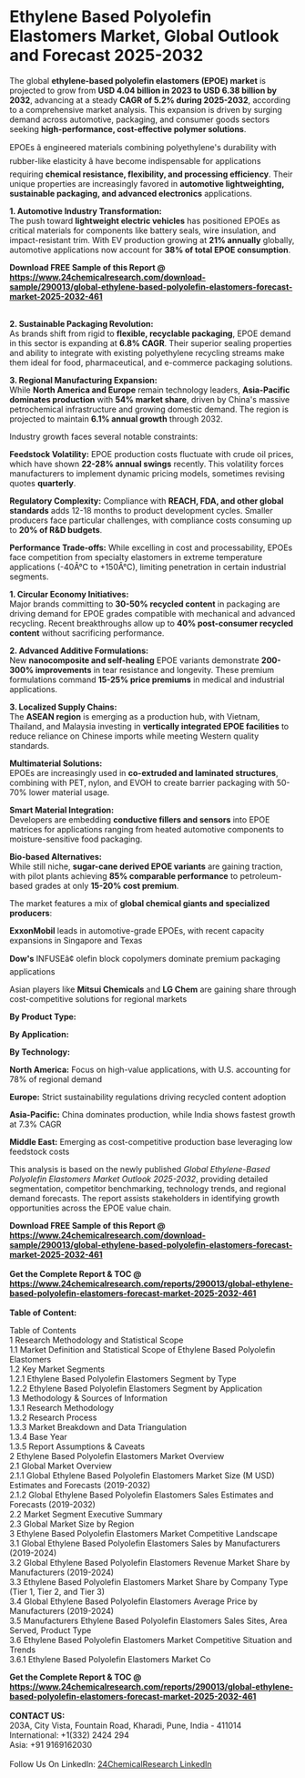 <h1>Ethylene Based Polyolefin Elastomers Market, Global Outlook and Forecast 2025-2032</h1><p>The global <strong>ethylene-based polyolefin elastomers (EPOE) market</strong> is projected to grow from <strong>USD 4.04 billion in 2023 to USD 6.38 billion by 2032</strong>, advancing at a steady <strong>CAGR of 5.2% during 2025-2032</strong>, according to a comprehensive market analysis. This expansion is driven by surging demand across automotive, packaging, and consumer goods sectors seeking <strong>high-performance, cost-effective polymer solutions</strong>.</p><p>EPOEs â engineered materials combining polyethylene's durability with rubber-like elasticity â have become indispensable for applications requiring <strong>chemical resistance, flexibility, and processing efficiency</strong>. Their unique properties are increasingly favored in <strong>automotive lightweighting, sustainable packaging, and advanced electronics</strong> applications.</p><p><strong>1. Automotive Industry Transformation:</strong><br>
The push toward <strong>lightweight electric vehicles</strong> has positioned EPOEs as critical materials for components like battery seals, wire insulation, and impact-resistant trim. With EV production growing at <strong>21% annually</strong> globally, automotive applications now account for <strong>38% of total EPOE consumption</strong>.</p><div><b>Download FREE Sample of this Report @ 
            <a href="https://www.24chemicalresearch.com/download-sample/290013/global-ethylene-based-polyolefin-elastomers-forecast-market-2025-2032-461">
            https://www.24chemicalresearch.com/download-sample/290013/global-ethylene-based-polyolefin-elastomers-forecast-market-2025-2032-461</a></b></div><br><p><strong>2. Sustainable Packaging Revolution:</strong><br>
As brands shift from rigid to <strong>flexible, recyclable packaging</strong>, EPOE demand in this sector is expanding at <strong>6.8% CAGR</strong>. Their superior sealing properties and ability to integrate with existing polyethylene recycling streams make them ideal for food, pharmaceutical, and e-commerce packaging solutions.</p><p><strong>3. Regional Manufacturing Expansion:</strong><br>
While <strong>North America and Europe</strong> remain technology leaders, <strong>Asia-Pacific dominates production</strong> with <strong>54% market share</strong>, driven by China's massive petrochemical infrastructure and growing domestic demand. The region is projected to maintain <strong>6.1% annual growth</strong> through 2032.</p><p>Industry growth faces several notable constraints:</p><p><strong>Feedstock Volatility:</strong> EPOE production costs fluctuate with crude oil prices, which have shown <strong>22-28% annual swings</strong> recently. This volatility forces manufacturers to implement dynamic pricing models, sometimes revising quotes <strong>quarterly</strong>.</p><p><strong>Regulatory Complexity:</strong> Compliance with <strong>REACH, FDA, and other global standards</strong> adds 12-18 months to product development cycles. Smaller producers face particular challenges, with compliance costs consuming up to <strong>20% of R&amp;D budgets</strong>.</p><p><strong>Performance Trade-offs:</strong> While excelling in cost and processability, EPOEs face competition from specialty elastomers in extreme temperature applications (-40Â°C to +150Â°C), limiting penetration in certain industrial segments.</p><p><strong>1. Circular Economy Initiatives:</strong><br>
Major brands committing to <strong>30-50% recycled content</strong> in packaging are driving demand for EPOE grades compatible with mechanical and advanced recycling. Recent breakthroughs allow up to <strong>40% post-consumer recycled content</strong> without sacrificing performance.</p><p><strong>2. Advanced Additive Formulations:</strong><br>
New <strong>nanocomposite and self-healing</strong> EPOE variants demonstrate <strong>200-300% improvements</strong> in tear resistance and longevity. These premium formulations command <strong>15-25% price premiums</strong> in medical and industrial applications.</p><p><strong>3. Localized Supply Chains:</strong><br>
The <strong>ASEAN region</strong> is emerging as a production hub, with Vietnam, Thailand, and Malaysia investing in <strong>vertically integrated EPOE facilities</strong> to reduce reliance on Chinese imports while meeting Western quality standards.</p><p><strong>Multimaterial Solutions:</strong><br>
	EPOEs are increasingly used in <strong>co-extruded and laminated structures</strong>, combining with PET, nylon, and EVOH to create barrier packaging with 50-70% lower material usage.</p><p><strong>Smart Material Integration:</strong><br>
	Developers are embedding <strong>conductive fillers and sensors</strong> into EPOE matrices for applications ranging from heated automotive components to moisture-sensitive food packaging.</p><p><strong>Bio-based Alternatives:</strong><br>
	While still niche, <strong>sugar-cane derived EPOE variants</strong> are gaining traction, with pilot plants achieving <strong>85% comparable performance</strong> to petroleum-based grades at only <strong>15-20% cost premium</strong>.</p><p>The market features a mix of <strong>global chemical giants and specialized producers</strong>:</p><p><strong>ExxonMobil</strong> leads in automotive-grade EPOEs, with recent capacity expansions in Singapore and Texas</p><p><strong>Dow's</strong> INFUSEâ¢ olefin block copolymers dominate premium packaging applications</p><p>Asian players like <strong>Mitsui Chemicals</strong> and <strong>LG Chem</strong> are gaining share through cost-competitive solutions for regional markets</p><p><strong>By Product Type:</strong></p><p><strong>By Application:</strong></p><p><strong>By Technology:</strong></p><p><strong>North America:</strong> Focus on high-value applications, with U.S. accounting for 78% of regional demand</p><p><strong>Europe:</strong> Strict sustainability regulations driving recycled content adoption</p><p><strong>Asia-Pacific:</strong> China dominates production, while India shows fastest growth at 7.3% CAGR</p><p><strong>Middle East:</strong> Emerging as cost-competitive production base leveraging low feedstock costs</p><p>This analysis is based on the newly published <em>Global Ethylene-Based Polyolefin Elastomers Market Outlook 2025-2032</em>, providing detailed segmentation, competitor benchmarking, technology trends, and regional demand forecasts. The report assists stakeholders in identifying growth opportunities across the EPOE value chain.</p><div><b>Download FREE Sample of this Report @ 
            <a href="https://www.24chemicalresearch.com/download-sample/290013/global-ethylene-based-polyolefin-elastomers-forecast-market-2025-2032-461">
            https://www.24chemicalresearch.com/download-sample/290013/global-ethylene-based-polyolefin-elastomers-forecast-market-2025-2032-461</a></b></div><br><div><b>Get the Complete Report & TOC @ 
            <a href="https://www.24chemicalresearch.com/reports/290013/global-ethylene-based-polyolefin-elastomers-forecast-market-2025-2032-461">
            https://www.24chemicalresearch.com/reports/290013/global-ethylene-based-polyolefin-elastomers-forecast-market-2025-2032-461</a></b></div><br>
            <b>Table of Content:</b><p>Table of Contents<br />
1 Research Methodology and Statistical Scope<br />
1.1 Market Definition and Statistical Scope of Ethylene Based Polyolefin Elastomers<br />
1.2 Key Market Segments<br />
1.2.1 Ethylene Based Polyolefin Elastomers Segment by Type<br />
1.2.2 Ethylene Based Polyolefin Elastomers Segment by Application<br />
1.3 Methodology & Sources of Information<br />
1.3.1 Research Methodology<br />
1.3.2 Research Process<br />
1.3.3 Market Breakdown and Data Triangulation<br />
1.3.4 Base Year<br />
1.3.5 Report Assumptions & Caveats<br />
2 Ethylene Based Polyolefin Elastomers Market Overview<br />
2.1 Global Market Overview<br />
2.1.1 Global Ethylene Based Polyolefin Elastomers Market Size (M USD) Estimates and Forecasts (2019-2032)<br />
2.1.2 Global Ethylene Based Polyolefin Elastomers Sales Estimates and Forecasts (2019-2032)<br />
2.2 Market Segment Executive Summary<br />
2.3 Global Market Size by Region<br />
3 Ethylene Based Polyolefin Elastomers Market Competitive Landscape<br />
3.1 Global Ethylene Based Polyolefin Elastomers Sales by Manufacturers (2019-2024)<br />
3.2 Global Ethylene Based Polyolefin Elastomers Revenue Market Share by Manufacturers (2019-2024)<br />
3.3 Ethylene Based Polyolefin Elastomers Market Share by Company Type (Tier 1, Tier 2, and Tier 3)<br />
3.4 Global Ethylene Based Polyolefin Elastomers Average Price by Manufacturers (2019-2024)<br />
3.5 Manufacturers Ethylene Based Polyolefin Elastomers Sales Sites, Area Served, Product Type<br />
3.6 Ethylene Based Polyolefin Elastomers Market Competitive Situation and Trends<br />
3.6.1 Ethylene Based Polyolefin Elastomers Market Co</p><div><b>Get the Complete Report & TOC @ 
            <a href="https://www.24chemicalresearch.com/reports/290013/global-ethylene-based-polyolefin-elastomers-forecast-market-2025-2032-461">
            https://www.24chemicalresearch.com/reports/290013/global-ethylene-based-polyolefin-elastomers-forecast-market-2025-2032-461</a></b></div><br><b>CONTACT US:</b><br>
            203A, City Vista, Fountain Road, Kharadi, Pune, India - 411014<br>
            International: +1(332) 2424 294<br>
            Asia: +91 9169162030 <br><br>
            Follow Us On LinkedIn: <a href="https://www.linkedin.com/company/24chemicalresearch/">24ChemicalResearch LinkedIn</a>